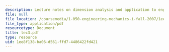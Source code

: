 ```yaml
---
description: Lecture notes on dimension analysis and application to engineering structures.
file: null
file_location: /coursemedia/1-050-engineering-mechanics-i-fall-2007/1ee8f138ba06d561ffd74486422fd421_lec3.pdf
file_type: application/pdf
resourcetype: Document
title: lec3.pdf
type: resource
uid: 1ee8f138-ba06-d561-ffd7-4486422fd421
---
```

